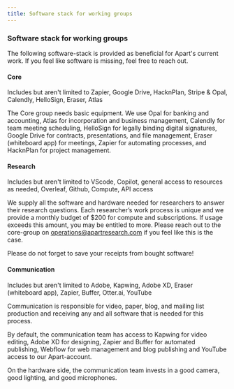 ```yaml
---
title: Software stack for working groups
---
```


<!-- Yay, no errors, warnings, or alerts! -->

### Software stack for working groups

The following software-stack is provided as beneficial for Apart's current work. If you feel like software is missing, feel free to reach out.

#### Core

Includes but aren't limited to Zapier, Google Drive, HacknPlan, Stripe & Opal, Calendly, HelloSign, Eraser, Atlas

The Core group needs basic equipment. We use Opal for banking and accounting, Atlas for incorporation and business management, Calendly for team meeting scheduling, HelloSign for legally binding digital signatures, Google Drive for contracts, presentations, and file management, Eraser (whiteboard app) for meetings, Zapier for automating processes, and HacknPlan for project management.

#### Research

Includes but aren't limited to VScode, Copilot, general access to resources as needed, Overleaf, Github, Compute, API access

We supply all the software and hardware needed for researchers to answer their research questions. Each researcher’s work process is unique and we provide a monthly budget of $200 for compute and subscriptions. If usage exceeds this amount, you may be entitled to more. Please reach out to the core-group on [operations@apartresearch.com](mailto:operations@apartresearch.com) if you feel like this is the case.

Please do not forget to save your receipts from bought software!

#### Communication

Includes but aren't limited to Adobe, Kapwing, Adobe XD, Eraser (whiteboard app), Zapier, Buffer, Otter.ai, YouTube

Communication is responsible for video, paper, blog, and mailing list production and receiving any and all software that is needed for this process.

By default, the communication team has access to Kapwing for video editing, Adobe XD for designing, Zapier and Buffer for automated publishing, Webflow for web management and blog publishing and YouTube access to our Apart-account.

On the hardware side, the communication team invests in a good camera, good lighting, and good microphones.
